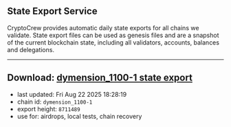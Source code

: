 ## State Export Service
CryptoCrew provides automatic daily state exports for all chains we validate. State export files can be used as genesis files and are a snapshot of the current blockchain state, including all validators, accounts, balances and delegations.

---
**Download: [dymension_1100-1 state export](https://dl-eu2.ccvalidators.com/SERVICE/dymension/dymension_1100-1_export_8711489.json)**
---

- last updated: Fri Aug 22 2025 18:28:19
- chain id: `dymension_1100-1`
- export height: `8711489`
- use for: airdrops, local tests, chain recovery
